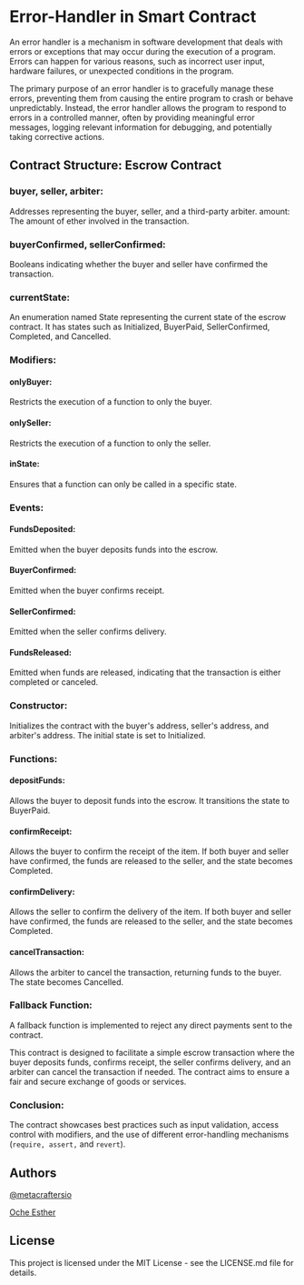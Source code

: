 # Error-Handler in Smart Contract


An error handler is a mechanism in software development that deals with errors or exceptions that may occur during the execution of a program. Errors can happen for various reasons, such as incorrect user input, hardware failures, or unexpected conditions in the program.

The primary purpose of an error handler is to gracefully manage these errors, preventing them from causing the entire program to crash or behave unpredictably. Instead, the error handler allows the program to respond to errors in a controlled manner, often by providing meaningful error messages, logging relevant information for debugging, and potentially taking corrective actions.

## Contract Structure:  Escrow Contract


### buyer, seller, arbiter: 

Addresses representing the buyer, seller, and a third-party arbiter. amount: The amount of ether involved in the transaction.

### buyerConfirmed, sellerConfirmed: 

Booleans indicating whether the buyer and seller have confirmed the transaction.

### currentState: 

An enumeration named State representing the current state of the escrow contract. It has states such as Initialized, BuyerPaid, SellerConfirmed, Completed, and Cancelled.

### Modifiers:
        
#### onlyBuyer: 

Restricts the execution of a function to only the buyer.

#### onlySeller:

 Restricts the execution of a function to only the seller.

#### inState: 

Ensures that a function can only be called in a specific state.

### Events:
        
#### FundsDeposited: 

Emitted when the buyer deposits funds into the escrow.
        
#### BuyerConfirmed:

 Emitted when the buyer confirms receipt.

#### SellerConfirmed: 

Emitted when the seller confirms delivery.
        
#### FundsReleased:

 Emitted when funds are released, indicating that the transaction is either completed or canceled.

### Constructor:

Initializes the contract with the buyer's address, seller's address, and arbiter's address. The initial state is set to Initialized.

### Functions:
        
#### depositFunds:

Allows the buyer to deposit funds into the escrow. It transitions the state to BuyerPaid.
        
#### confirmReceipt:

Allows the buyer to confirm the receipt of the item. If both buyer and seller have confirmed, the funds are released to the seller, and the state becomes Completed.

#### confirmDelivery:

Allows the seller to confirm the delivery of the item. If both buyer and seller have confirmed, the funds are released to the seller, and the state becomes Completed.

#### cancelTransaction:

Allows the arbiter to cancel the transaction, returning funds to the buyer. The state becomes Cancelled.

### Fallback Function:

A fallback function is implemented to reject any direct payments sent to the contract.

This contract is designed to facilitate a simple escrow transaction where the buyer deposits funds, confirms receipt, the seller confirms delivery, and an arbiter can cancel the transaction if needed. The contract aims to ensure a fair and secure exchange of goods or services.

### Conclusion:

The contract showcases best practices such as input validation, access control with modifiers, and the use of different error-handling mechanisms (`require, assert,` and `revert`).


## Authors
[@metacraftersio]()

[Oche Esther](https://twitter.com/Estheroche1)

## License

This project is licensed under the MIT License - see the LICENSE.md file for details.